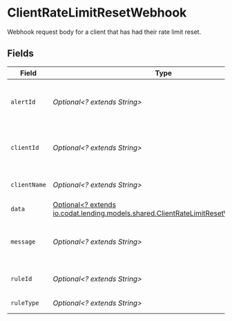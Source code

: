 # ClientRateLimitResetWebhook

Webhook request body for a client that has had their rate limit reset.


## Fields

| Field                                                                                                                                        | Type                                                                                                                                         | Required                                                                                                                                     | Description                                                                                                                                  |
| -------------------------------------------------------------------------------------------------------------------------------------------- | -------------------------------------------------------------------------------------------------------------------------------------------- | -------------------------------------------------------------------------------------------------------------------------------------------- | -------------------------------------------------------------------------------------------------------------------------------------------- |
| `alertId`                                                                                                                                    | *Optional<? extends String>*                                                                                                                 | :heavy_minus_sign:                                                                                                                           | Unique identifier of the webhook event.                                                                                                      |
| `clientId`                                                                                                                                   | *Optional<? extends String>*                                                                                                                 | :heavy_minus_sign:                                                                                                                           | Unique identifier for your client in Codat.                                                                                                  |
| `clientName`                                                                                                                                 | *Optional<? extends String>*                                                                                                                 | :heavy_minus_sign:                                                                                                                           | Name of your client in Codat.                                                                                                                |
| `data`                                                                                                                                       | [Optional<? extends io.codat.lending.models.shared.ClientRateLimitResetWebhookData>](../../models/shared/ClientRateLimitResetWebhookData.md) | :heavy_minus_sign:                                                                                                                           | N/A                                                                                                                                          |
| `message`                                                                                                                                    | *Optional<? extends String>*                                                                                                                 | :heavy_minus_sign:                                                                                                                           | A human readable message about the webhook.                                                                                                  |
| `ruleId`                                                                                                                                     | *Optional<? extends String>*                                                                                                                 | :heavy_minus_sign:                                                                                                                           | Unique identifier for the rule.                                                                                                              |
| `ruleType`                                                                                                                                   | *Optional<? extends String>*                                                                                                                 | :heavy_minus_sign:                                                                                                                           | The type of rule.                                                                                                                            |
